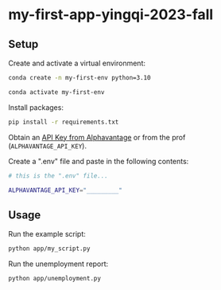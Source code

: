 # my-first-app-yingqi-2023-fall




## Setup

Create and activate a virtual environment:

```sh
conda create -n my-first-env python=3.10

conda activate my-first-env
```
Install packages:
```sh
pip install -r requirements.txt
```

Obtain an [API Key from Alphavantage](https://www.alphavantage.co/support/#api-key) or from the prof (`ALPHAVANTAGE_API_KEY`).

Create a ".env" file and paste in the following contents:

```sh
# this is the ".env" file...

ALPHAVANTAGE_API_KEY="_________"
```

## Usage

Run the example script:

```sh
python app/my_script.py
```

Run the unemployment report:
```sh
python app/unemployment.py
```